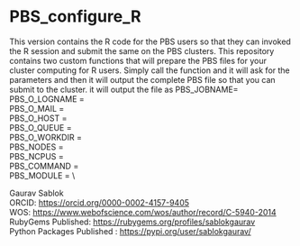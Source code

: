 # PBS_configure_R
This version contains the R code for the PBS users so that they can invoked the R session and submit the same on the PBS clusters. This repository contains two custom functions that will prepare the PBS files for your cluster computing for R users. Simply call the function and it will ask for the parameters and then it will output the complete PBS file so that you can submit to the cluster. it will output the file as
PBS_JOBNAME= \
PBS_O_LOGNAME = \
PBS_O_MAIL = \
PBS_O_HOST = \
PBS_O_QUEUE = \
PBS_O_WORKDIR = \
PBS_NODES = \
PBS_NCPUS = \
PBS_COMMAND = \
PBS_MODULE = \

Gaurav Sablok \
ORCID: https://orcid.org/0000-0002-4157-9405 \
WOS: https://www.webofscience.com/wos/author/record/C-5940-2014 \
RubyGems Published: https://rubygems.org/profiles/sablokgaurav \
Python Packages Published : https://pypi.org/user/sablokgaurav/

